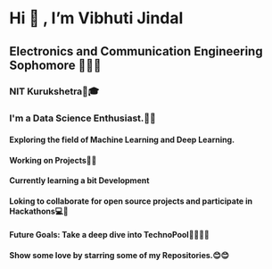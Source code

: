 #                                                         Hi 👋 , I’m Vibhuti Jindal

## Electronics and Communication Engineering Sophomore 👩🏻‍🎓
### NIT Kurukshetra🏫🎓


### I'm a Data Science Enthusiast.👀👀

#### Exploring the field of Machine Learning and Deep Learning.

#### Working on Projects🔎🔎

#### Currently learning a bit  Development

#### Loking to collaborate for open source projects and participate in Hackathons💻💞️

#### Future Goals: Take a deep dive into TechnoPool✌🏻✌🏻

#### Show some love by starring some of my Repositories.😊😊




<!---
VibhutiJindal/VibhutiJindal is a ✨ special ✨ repository because its `README.md` (this file) appears on your GitHub profile.
You can click the Preview link to take a look at your changes.
--->
